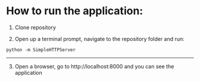 # How to run the application:
1) Clone repository

2) Open up a terminal prompt, navigate to the repository folder and run:
```shell
python -m SimpleHTTPServer
```
-------
3) Open a browser, go to http://localhost:8000 and you can see the application
